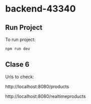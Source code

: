 # backend-43340

## Run Project

To run project:

```bash
npm run dev
```

## Clase 6

Urls to check:

http://localhost:8080/products

http://localhost:8080/realtimeproducts